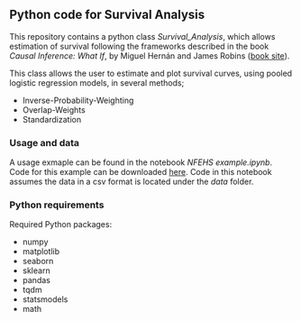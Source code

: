 ## Python code for Survival Analysis

This repository contains a python class _Survival_Analysis_, which allows estimation of survival 
following the frameworks described in the book _Causal Inference: What If_, by Miguel Hernán and James Robins ([book site](https://www.hsph.harvard.edu/miguel-hernan/causal-inference-book/)).

This class allows the user to estimate and plot survival curves, using pooled logistic regression models, in several methods;
* Inverse-Probability-Weighting 
* Overlap-Weights
* Standardization

### Usage and data
A usage exmaple can be found in the notebook _NFEHS example.ipynb_. Code for this example can be downloaded [here](https://cdn1.sph.harvard.edu/wp-content/uploads/sites/1268/1268/20/nhefs.csv). Code in this notebook assumes the data in a csv format is located under the _data_ folder.

### Python requirements
Required Python packages:
* numpy
* matplotlib
* seaborn
* sklearn
* pandas
* tqdm
* statsmodels
* math
